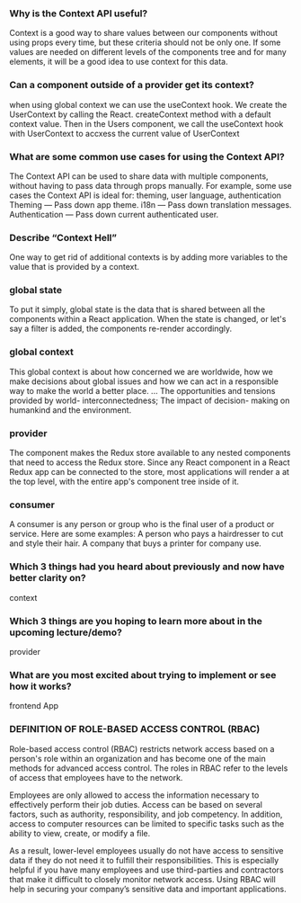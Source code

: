 ### Why is the Context API useful?

Context is a good way to share values between our components without using props every time, but these criteria should not be only one. If some values are needed on different levels of the components tree and for many elements, it will be a good idea to use context for this data.

### Can a component outside of a provider get its context?

when using global context
we can use the useContext hook. We create the UserContext by calling the React. createContext method with a default context value. Then in the Users component, we call the useContext hook with UserContext to accxess the current value of UserContext

### What are some common use cases for using the Context API?

The Context API can be used to share data with multiple components, without having to pass data through props manually. For example, some use cases the Context API is ideal for: theming, user language, authentication
Theming — Pass down app theme.
i18n — Pass down translation messages.
Authentication — Pass down current authenticated user.

### Describe “Context Hell”

One way to get rid of additional contexts is by adding more variables to the value that is provided by a context.

### global state

To put it simply, global state is the data that is shared between all the components within a React application. When the state is changed, or let's say a filter is added, the components re-render accordingly.

### global context

This global context is about how concerned we are worldwide, how we make decisions about global issues and how we can act in a responsible way to make the world a better place. ... The opportunities and tensions provided by world- interconnectedness; The impact of decision- making on humankind and the environment.

### provider

The <Provider> component makes the Redux store available to any nested components that need to access the Redux store. Since any React component in a React Redux app can be connected to the store, most applications will render a <Provider> at the top level, with the entire app's component tree inside of it.

### consumer

A consumer is any person or group who is the final user of a product or service. Here are some examples: A person who pays a hairdresser to cut and style their hair. A company that buys a printer for company use.

### Which 3 things had you heard about previously and now have better clarity on?

context

### Which 3 things are you hoping to learn more about in the upcoming lecture/demo?

provider

### What are you most excited about trying to implement or see how it works?

frontend App

### DEFINITION OF ROLE-BASED ACCESS CONTROL (RBAC)

Role-based access control (RBAC) restricts network access based on a person's role within an organization and has become one of the main methods for advanced access control. The roles in RBAC refer to the levels of access that employees have to the network.

Employees are only allowed to access the information necessary to effectively perform their job duties. Access can be based on several factors, such as authority, responsibility, and job competency. In addition, access to computer resources can be limited to specific tasks such as the ability to view, create, or modify a file.

As a result, lower-level employees usually do not have access to sensitive data if they do not need it to fulfill their responsibilities. This is especially helpful if you have many employees and use third-parties and contractors that make it difficult to closely monitor network access. Using RBAC will help in securing your company’s sensitive data and important applications.

